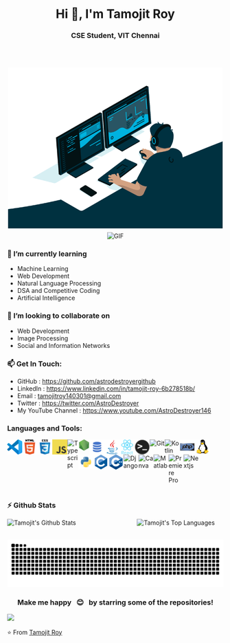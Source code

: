 <h1 align="center">Hi 👋, I'm Tamojit Roy</h1>
<h3 align="center">CSE Student, VIT Chennai</h3>
<br><br>

<p align="center">
  <img alt="GIF" src="https://raw.githubusercontent.com/PratikGarai/PratikGarai/master/code.gif" width="500px"/>
  <br>
  <img align="middle" alt="GIF" src="https://readme-typing-svg.herokuapp.com?lines=I'm+a+Software+Developer+Engineer;I'm+a+CSE+Undergraduate+Student;I'm+a+Web+Developer+and+Designer;I+am+a+Youtuber+and+Creator;I'm+a+Critical+Thinker"/>
</p>

### 🌱 I’m currently learning
- Machine Learning
- Web Development
- Natural Language Processing
- DSA and Competitive Coding
- Artificial Intelligence

### 👯 I’m looking to collaborate on
- Web Development
- Image Processing
- Social and Information Networks

### 📫 Get In Touch:
- GitHub : https://github.com/astrodestroyergithub
- LinkedIn : https://www.linkedin.com/in/tamojit-roy-6b278518b/
- Email : tamojitroy140301@gmail.com
- Twitter : https://twitter.com/AstroDestroyer
- My YouTube Channel : https://www.youtube.com/AstroDestroyer146

### Languages and Tools:

<img align="left" alt="Visual Studio Code" width="35px" src="https://raw.githubusercontent.com/github/explore/80688e429a7d4ef2fca1e82350fe8e3517d3494d/topics/visual-studio-code/visual-studio-code.png" />
<img align="left" alt="HTML5" width="35px" src="https://raw.githubusercontent.com/github/explore/80688e429a7d4ef2fca1e82350fe8e3517d3494d/topics/html/html.png" />
<img align="left" alt="CSS3" width="35px" src="https://raw.githubusercontent.com/github/explore/80688e429a7d4ef2fca1e82350fe8e3517d3494d/topics/css/css.png" />
<img align="left" alt="JavaScript" width="35px" src="https://raw.githubusercontent.com/github/explore/80688e429a7d4ef2fca1e82350fe8e3517d3494d/topics/javascript/javascript.png" />
<img align="left" alt="Typescript" width="26px" src="https://cdn.jsdelivr.net/gh/devicons/devicon/icons/typescript/typescript-original.svg" />
<img align="left" alt="Node.js" width="26px" src="https://raw.githubusercontent.com/github/explore/80688e429a7d4ef2fca1e82350fe8e3517d3494d/topics/nodejs/nodejs.png" />
<img align="left" alt="SQL" width="35px" src="https://raw.githubusercontent.com/github/explore/80688e429a7d4ef2fca1e82350fe8e3517d3494d/topics/sql/sql.png" />
<img align="left" alt="Java" width="35px" src="https://raw.githubusercontent.com/devicons/devicon/master/icons/java/java-original.svg" />
<img align="left" alt="React" width="35px" src="https://raw.githubusercontent.com/devicons/devicon/master/icons/react/react-original-wordmark.svg" /> 
<img align="left" alt="Terminal" width="35px" src="https://raw.githubusercontent.com/github/explore/80688e429a7d4ef2fca1e82350fe8e3517d3494d/topics/terminal/terminal.png" />
<img align="left" alt="Git" width="35px" src="https://www.vectorlogo.zone/logos/git-scm/git-scm-icon.svg" />
<img align="left" alt="Kotlin" width="35px" src="https://www.vectorlogo.zone/logos/kotlinlang/kotlinlang-icon.svg" /> 
<img align="left" alt="PhP" width="35px" src="https://raw.githubusercontent.com/devicons/devicon/master/icons/php/php-original.svg" />
<img align="left" alt="Linux" width="35px" src="https://raw.githubusercontent.com/devicons/devicon/master/icons/linux/linux-original.svg" />
<img align="left" alt="Python" width="35px" src="https://raw.githubusercontent.com/github/explore/80688e429a7d4ef2fca1e82350fe8e3517d3494d/topics/python/python.png" />
<img align="left" alt="C" width="35px" src="https://raw.githubusercontent.com/devicons/devicon/master/icons/c/c-original.svg" /> 
<img align="left" alt="Cpp" width="35px" src="https://raw.githubusercontent.com/devicons/devicon/master/icons/cplusplus/cplusplus-original.svg" /> 
<img align="left" alt="Django" width="35px" src="https://cdn.jsdelivr.net/gh/devicons/devicon/icons/django/django-plain-wordmark.svg" />
<br>
<img align="left" alt="Canva" width="35px" src="https://cdn.jsdelivr.net/gh/devicons/devicon/icons/canva/canva-original.svg" />
<img align="left" alt="Matlab" width="35px" src="https://cdn.jsdelivr.net/gh/devicons/devicon/icons/matlab/matlab-original.svg" />
<img align="left" alt="Premiere Pro" width="35px" src="https://cdn.jsdelivr.net/gh/devicons/devicon/icons/premierepro/premierepro-original.svg" />
<img align="left" alt="Nextjs" width="35px" src="https://cdn.jsdelivr.net/gh/devicons/devicon/icons/nextjs/nextjs-original.svg" />
<br>
<br>
<br>
<br>
<br>
<br>

### :zap: Github Stats

<img align="left" src="https://github-readme-stats.sumanth-talluri.vercel.app/api?username=astrodestroyergithub&show_icons=true&title_color=fff&icon_color=79ff97&text_color=efefef&bg_color=24292e" alt="Tamojit's Github Stats" width="60%">

<img src="https://github-readme-stats.sumanth-talluri.vercel.app/api/top-langs/?username=astrodestroyergithub&show_icons=true&hide_border=true&theme=radical" width="37%" alt="Tamojit's Top Languages">

<br>

<br>

<p align="center">
<img src="https://github.com/astrodestroyergithub/astrodestroyergithub/blob/output/github-contribution-grid-snake.svg"/>
</p>

<div align="center">
<h3 align="center">Make me happy &nbsp; 😊 &nbsp; by starring some of the repositories!</h3>
</div><img src="https://github.com/punitkmryh/punitkmryh/blob/master/wave.svg" />

⭐️ From [Tamojit Roy](https://github.com/astrodestroyergithub)
